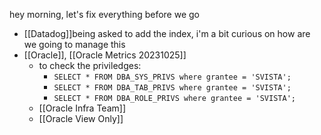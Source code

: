 hey morning, let's fix everything before we go

- [[Datadog]]being asked to add the index, i'm a bit curious on how are we going to manage this
- [[Oracle]], [[Oracle Metrics 20231025]]
	- to check the priviledges:
		- `SELECT * FROM DBA_SYS_PRIVS where grantee = 'SVISTA';`
		- `SELECT * FROM DBA_TAB_PRIVS where grantee = 'SVISTA';`
		- `SELECT * FROM DBA_ROLE_PRIVS where grantee = 'SVISTA';`
	- [[Oracle Infra Team]]
	- [[Oracle View Only]]